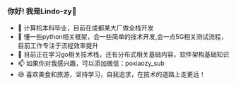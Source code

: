 ### 你好! 我是Lindo-zy👋

<!--
**lindo-zy/lindo-zy** is a ✨ _special_ ✨ repository because its `README.md` (this file) appears on your GitHub profile.

Here are some ideas to get you started:

- 🔭 I’m currently working on ...

- 🌱 I’m currently learning ...

- 👯 I’m looking to collaborate on ...

- 🤔 I’m looking for help with ...

- 💬 Ask me about ...

- 📫 How to reach me: ...

- 😄 Pronouns: ...

- ⚡ Fun fact: ...
  -->

- 💼 计算机本科毕业，目前在成都某大厂做全栈开发
- 🔭 懂一些python相关框架，会一些简单的技术开发,会一点5G相关测试流程，目前工作专注于流程效率提升
- 🌱 目前正在学习go相关技术栈，还有分布式相关基础内容，软件架构基础知识
- 📫 如果你对我感兴趣，可以添加微信：poxiaozy_sub
- 😄 喜欢美食和旅游，坚持学习，自我追求，在技术的道路上走更远！